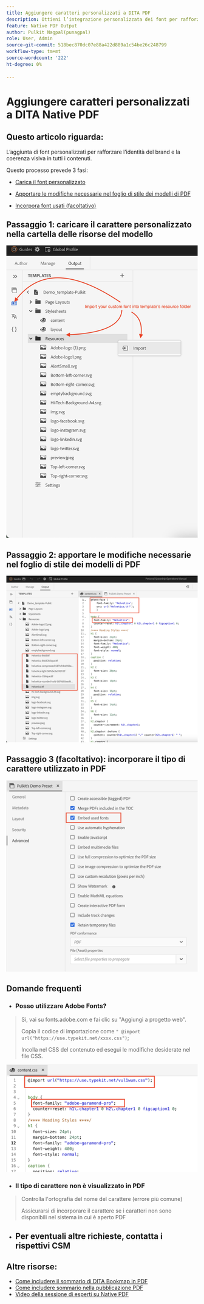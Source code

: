 ```yaml
---
title: Aggiungere caratteri personalizzati a DITA PDF
description: Ottieni l’integrazione personalizzata dei font per rafforzare l’identità del brand e la coerenza visiva in tutti i contenuti nei PDF DITA nativi.
feature: Native PDF Output
author: Pulkit Nagpal(punagpal)
role: User, Admin
source-git-commit: 518bec870dc07e88a422d889a1c54be26c248799
workflow-type: tm+mt
source-wordcount: '222'
ht-degree: 0%

---
```


# Aggiungere caratteri personalizzati a DITA Native PDF

## Questo articolo riguarda:

L’aggiunta di font personalizzati per rafforzare l’identità del brand e la coerenza visiva in tutti i contenuti.

Questo processo prevede 3 fasi:

- [Carica il font personalizzato](#step-1--upload-the-custom-font-to-the-resource-folder-of-your-template)
- [Apportare le modifiche necessarie nel foglio di stile dei modelli di PDF](#step-2--make-necessary-changes-in-pdf-templatess-stylesheet)

- [Incorpora font usati (facoltativo)](#step-3-optional--embed-used-font-in-pdf)

## Passaggio 1: caricare il carattere personalizzato nella cartella delle risorse del modello

![Caricamento font personalizzato e importazione di &#x200B;](../assets/publishing/custom-font1.png)

## Passaggio 2: apportare le modifiche necessarie nel foglio di stile dei modelli di PDF

![Carattere nel foglio di stile del modello PDF &#x200B;](../assets/publishing/custom-font2.png)

## Passaggio 3 (facoltativo): incorporare il tipo di carattere utilizzato in PDF

![Carattere personalizzato incorporato in DITA PDF &#x200B;](../assets/publishing/custom-font3.png)

## Domande frequenti

- ### Posso utilizzare Adobe Fonts?

> Sì, vai su fonts.adobe.com e fai clic su &quot;Aggiungi a progetto web&quot;.
> 
> Copia il codice di importazione come `" @import url("https://use.typekit.net/xxxx.css")`;
>
> Incolla nel CSS del contenuto ed esegui le modifiche desiderate nel file CSS.

![Utilizza il tipo di carattere adobe in DITA PDF](../assets/publishing/custom-font4.png)


- ### Il tipo di carattere non è visualizzato in PDF

> Controlla l&#39;ortografia del nome del carattere (errore più comune)
>
> Assicurarsi di incorporare il carattere se i caratteri non sono disponibili nel sistema in cui è aperto PDF

- ## Per eventuali altre richieste, contatta i rispettivi CSM


## Altre risorse:

- [Come includere il sommario di DITA Bookmap in PDF](./how-to-include-bookmap-toc-in-pdf-publishing.md)
- [Come includere sommario nella pubblicazione PDF](./how-to-include-bookmap-toc-in-pdf-publishing.md)
- [Video della sessione di esperti su Native PDF](../../expert-sessions/native-pdf-publishing-eamples-part1-june2023.md)